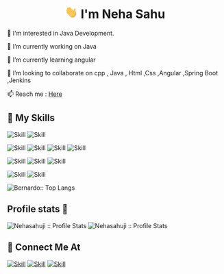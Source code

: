  ## <h1 align="center"> <img src="https://raw.githubusercontent.com/ABSphreak/ABSphreak/master/gifs/Hi.gif" width="30px"> I'm Neha Sahu
 
 👀 I'm interested in Java Development.
 
 🔭 I’m currently working on Java
 
 🌱 I’m currently learning angular
 
 👯 I’m looking to collaborate on cpp , Java , Html ,Css ,Angular ,Spring Boot ,Jenkins

  📫 Reach me : [Here](https://www.linkedin.com/in/nehasahu24/)
  
  ## 📕 My Skills
![Skill](https://img.shields.io/badge/Java-43853D?style=for-the-badge&logo=node.js&logoColor=white)
![Skill](https://img.shields.io/badge/C++-2C8EBB?style=for-the-badge&logo=yarn&logoColor=white)

![Skill](https://img.shields.io/badge/HTML5-E34F26?style=for-the-badge&logo=html5&logoColor=white)
![Skill](https://img.shields.io/badge/CSS3-1572B6?style=for-the-badge&logo=css3&logoColor=white)
![Skill](https://img.shields.io/badge/Bootstrap-563D7C?style=for-the-badge&logo=bootstrap&logoColor=white)
![Skill](https://img.shields.io/badge/Angular-ffca28?style=for-the-badge&logo=angular&logoColor=white)

![Skill](https://img.shields.io/badge/Git-pink?style=for-the-badge&logo=git&logoColor=white)
![Skill](https://img.shields.io/badge/Github-grey?style=for-the-badge&logo=github&logoColor=white)
![Skill](https://img.shields.io/badge/Jenkins-ue?style=for-the-badge&logo=angular&logoColor=white)
 
![Skill](https://img.shields.io/badge/Mysql-ffca28?style=for-the-badge&logo=angular&logoColor=white)
![Skill](https://img.shields.io/badge/DB2-E34F26?style=for-the-badge&logo=angular&logoColor=white)
 
 <img src="https://github-readme-stats.vercel.app/api/top-langs/?username=Nehasahuji&langs_count=10&theme=synthwave&layout=compact" alt="Bernardo:: Top Langs" />
 
 
  ## Profile stats 🎹
 
 <img src="https://github-readme-stats.vercel.app/api?username=Nehasahuji&show_icons=true&theme=synthwave" alt="Nehasahuji :: Profile Stats" />
 <img src="https://github-readme-streak-stats.herokuapp.com/?user=Nehasahuji&theme=synthwave" alt="Nehasahuji :: Profile Stats" />
  

## 🤝 Connect Me At
[![Skill](https://img.shields.io/badge/LinkedIn-0077B5?style=for-the-badge&logo=linkedin&logoColor=white)](https://www.linkedin.com/in/nehasahu24/)
[![Skill](https://img.shields.io/badge/Instagram-E4405F?style=for-the-badge&logo=instagram&logoColor=white)](https://www.instagram.com/neha_sahu24/)
[![Skill](https://img.shields.io/badge/GitHub-100000?style=for-the-badge&logo=github&logoColor=white)](https://github.com/NehaSahuji)


<!--
**Nehasahuji/Nehasahuji** is a ✨ _special_ ✨ repository because its `README.md` (this file) appears on your GitHub profile.

Here are some ideas to get you started:

- 🔭 I’m currently working on ...
- 🌱 I’m currently learning ...
- 👯 I’m looking to collaborate on ...
- 🤔 I’m looking for help with ...
- 💬 Ask me about ...
- 📫 How to reach me: ...
- 😄 Pronouns: ...
- ⚡ Fun fact: ...
-->
